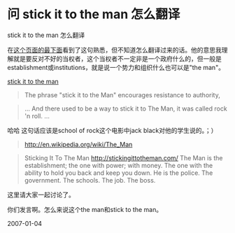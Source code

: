 # 问 stick it to the man 怎么翻译

stick it to the man 怎么翻译

在[这个页面的最下面](http://www.oldskoolphreak.com/stickers/)看到了这句熟悉，但不知道怎么翻译过来的话。他的意思我理解就是要反对不好的当权者，这个当权者不一定非是一个政府什么的，但一般是establishment或institutions，就是说一个势力和组织什么也可以是"the man"。


[stick it to the man](http://www.google.com/search?hl=en&lr=&newwindow=1&client=firefox-a&rls=org.mozilla%3Aen-US%3Aofficial&hs=c1E&q=%22stick+it+to+the+man%22&btnG=Search)


> The phrase "stick it to the Man" encourages resistance to authority, 


> ... And there used to be a way to stick it to The Man, it was called rock 'n roll. ...

哈哈 这句话应该是school of rock这个电影中jack black对他的学生说的。；）

> http://en.wikipedia.org/wiki/The_Man

> Sticking It To The Man
> http://stickingittotheman.com/
> The Man is the establishment; the one with power; with money. The one with the ability to hold you back and keep you down. He is the police. The government. The schools. The job. The boss.


这里请大家一起讨论了。 

你们发言啊。怎么来说这个the man和stick to the man。


2007-01-04